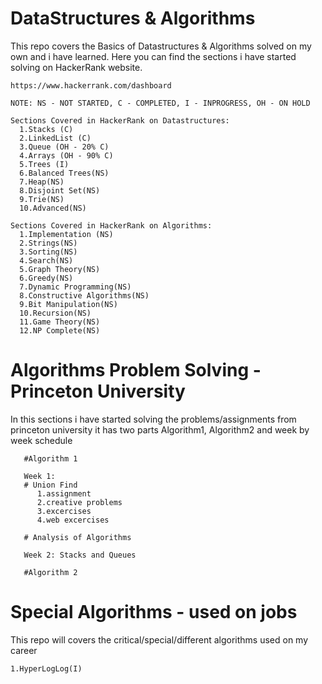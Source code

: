 # DataStructures & Algorithms
    
   This repo covers the Basics of Datastructures & Algorithms solved on my own and i have learned.
    Here you can find the sections i have started solving on HackerRank website.
    
    https://www.hackerrank.com/dashboard
    
    NOTE: NS - NOT STARTED, C - COMPLETED, I - INPROGRESS, OH - ON HOLD
    
    Sections Covered in HackerRank on Datastructures:
      1.Stacks (C)
      2.LinkedList (C)
      3.Queue (OH - 20% C)
      4.Arrays (OH - 90% C)
      5.Trees (I)
      6.Balanced Trees(NS)
      7.Heap(NS)
      8.Disjoint Set(NS)
      9.Trie(NS)
      10.Advanced(NS)
      
    Sections Covered in HackerRank on Algorithms:
      1.Implementation (NS)
      2.Strings(NS)
      3.Sorting(NS)
      4.Search(NS)
      5.Graph Theory(NS)
      6.Greedy(NS)
      7.Dynamic Programming(NS)
      8.Constructive Algorithms(NS)
      9.Bit Manipulation(NS)
      10.Recursion(NS)
      11.Game Theory(NS)
      12.NP Complete(NS)
      
# Algorithms Problem Solving - Princeton University

   In this sections i have started solving the problems/assignments from princeton university it has two parts Algorithm1, Algorithm2      and week by week schedule
   
       #Algorithm 1 

       Week 1: 
       # Union Find
          1.assignment
          2.creative problems
          3.excercises
          4.web excercises

       # Analysis of Algorithms

       Week 2: Stacks and Queues

       #Algorithm 2
   
      

# Special Algorithms - used on jobs

  This repo will covers the critical/special/different algorithms used on my career

    1.HyperLogLog(I)

